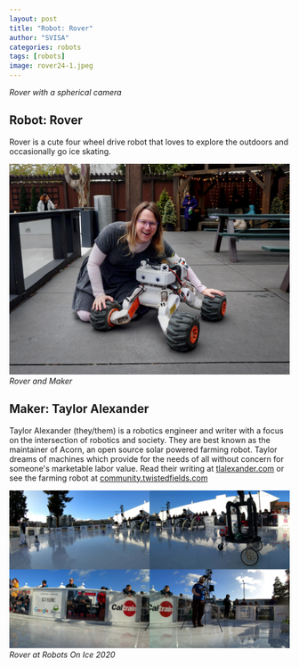 ```yaml
---
layout: post
title: "Robot: Rover"
author: "SVISA"
categories: robots
tags: [robots]
image: rover24-1.jpeg
---
```

*Rover with a spherical camera*

## Robot: Rover

Rover is a cute four wheel drive robot that loves to explore the outdoors and occasionally go ice skating. 

![](/assets/img/rover24-2.jpeg)
*Rover and Maker*


## Maker: Taylor Alexander

Taylor Alexander (they/them) is a robotics engineer and writer with a focus on the intersection of robotics and society.
They are best known as the maintainer of Acorn, an open source solar powered farming robot.
Taylor dreams of machines which provide for the needs of all without concern for someone's marketable labor value. Read their writing at [tlalexander.com](http://tlalexander.com) or see the farming robot at [community.twistedfields.com](http://community.twistedfields.com)


![](/assets/img/rover_ice.jpg)
*Rover at Robots On Ice 2020*
